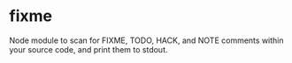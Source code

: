 fixme
=====

Node module to scan for FIXME, TODO, HACK, and NOTE comments within your source code, and print them to stdout.
